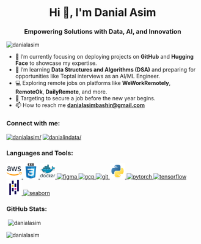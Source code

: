 <h1 align="center">Hi 👋, I'm Danial Asim</h1>
<h3 align="center">Empowering Solutions with Data, AI, and Innovation</h3>

<p align="left"> 
  <img src="https://komarev.com/ghpvc/?username=danialasim&label=Profile%20views&color=0e75b6&style=flat" alt="danialasim" /> 
</p>

- 🔭 I’m currently focusing on deploying projects on **GitHub** and **Hugging Face** to showcase my expertise.
- 🌱 I’m learning **Data Structures and Algorithms (DSA)** and preparing for opportunities like Toptal interviews as an AI/ML Engineer.
- 💻 Exploring remote jobs on platforms like **WeWorkRemotely**, **RemoteOk**, **DailyRemote**, and more.
- 🎯 Targeting to secure a job before the new year begins.
- 📫 How to reach me **danialasimbashir@gmail.com**

<h3 align="left">Connect with me:</h3>
<p align="left">
<a href="https://linkedin.com/in/danialasim/" target="blank"><img align="center" src="https://raw.githubusercontent.com/rahuldkjain/github-profile-readme-generator/master/src/images/icons/Social/linked-in-alt.svg" alt="danialasim/" height="30" width="40" /></a>
<a href="https://www.instagram.com/danialindata/" target="blank"><img align="center" src="https://raw.githubusercontent.com/rahuldkjain/github-profile-readme-generator/master/src/images/icons/Social/instagram.svg" alt="danialindata/" height="30" width="40" /></a>
</p>

<h3 align="left">Languages and Tools:</h3>
<p align="left">
  <a href="https://aws.amazon.com" target="_blank" rel="noreferrer"> 
    <img src="https://raw.githubusercontent.com/devicons/devicon/master/icons/amazonwebservices/amazonwebservices-original-wordmark.svg" alt="aws" width="40" height="40"/> 
  </a> 
  <a href="https://www.w3schools.com/css/" target="_blank" rel="noreferrer"> 
    <img src="https://raw.githubusercontent.com/devicons/devicon/master/icons/css3/css3-original-wordmark.svg" alt="css3" width="40" height="40"/> 
  </a> 
  <a href="https://www.docker.com/" target="_blank" rel="noreferrer"> 
    <img src="https://raw.githubusercontent.com/devicons/devicon/master/icons/docker/docker-original-wordmark.svg" alt="docker" width="40" height="40"/> 
  </a>
  <a href="https://figma.com" target="_blank" rel="noreferrer"> 
    <img src="https://www.vectorlogo.zone/logos/figma/figma-icon.svg" alt="figma" width="40" height="40"/> 
  </a>
  <a href="https://cloud.google.com" target="_blank" rel="noreferrer"> 
    <img src="https://www.vectorlogo.zone/logos/google_cloud/google_cloud-icon.svg" alt="gcp" width="40" height="40"/> 
  </a>
  <a href="https://git-scm.com/" target="_blank" rel="noreferrer"> 
    <img src="https://www.vectorlogo.zone/logos/git-scm/git-scm-icon.svg" alt="git" width="40" height="40"/> 
  </a>
  <a href="https://www.python.org" target="_blank" rel="noreferrer"> 
    <img src="https://raw.githubusercontent.com/devicons/devicon/master/icons/python/python-original.svg" alt="python" width="40" height="40"/> 
  </a>
  <a href="https://pytorch.org/" target="_blank" rel="noreferrer"> 
    <img src="https://www.vectorlogo.zone/logos/pytorch/pytorch-icon.svg" alt="pytorch" width="40" height="40"/> 
  </a>
  <a href="https://www.tensorflow.org" target="_blank" rel="noreferrer"> 
    <img src="https://www.vectorlogo.zone/logos/tensorflow/tensorflow-icon.svg" alt="tensorflow" width="40" height="40"/> 
  </a>
  <a href="https://pandas.pydata.org/" target="_blank" rel="noreferrer"> 
    <img src="https://raw.githubusercontent.com/devicons/devicon/2ae2a900d2f041da66e950e4d48052658d850630/icons/pandas/pandas-original.svg" alt="pandas" width="40" height="40"/> 
  </a>
  <a href="https://seaborn.pydata.org/" target="_blank" rel="noreferrer"> 
    <img src="https://seaborn.pydata.org/_images/logo-mark-lightbg.svg" alt="seaborn" width="40" height="40"/> 
  </a>
</p>

<h3 align="left">GitHub Stats:</h3>
<!-- <p><img align="left" src="https://github-readme-stats.vercel.app/api/top-langs?username=danialasim&show_icons=true&locale=en&layout=compact" alt="danialasim" /></p> -->
<p>&nbsp;<img align="center" src="https://github-readme-stats.vercel.app/api?username=danialasim&show_icons=true&locale=en" alt="danialasim" ></p>
<p><img align="center" src="https://github-readme-streak-stats.herokuapp.com/?user=danialasim&" alt="danialasim" /></p>
